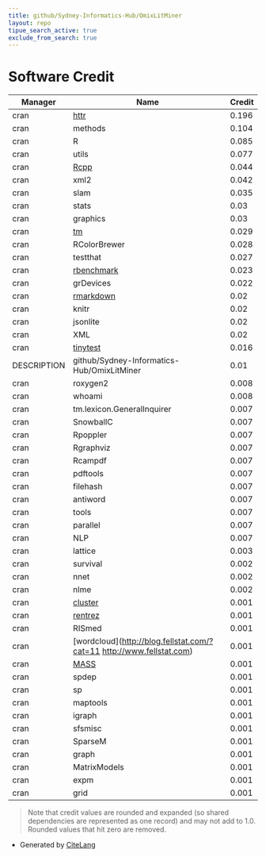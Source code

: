 ```yaml
---
title: github/Sydney-Informatics-Hub/OmixLitMiner
layout: repo
tipue_search_active: true
exclude_from_search: true
---
```

# Software Credit

|Manager|Name|Credit|
|-------|----|------|
|cran|[httr](https://httr.r-lib.org/)|0.196|
|cran|methods|0.104|
|cran|R|0.085|
|cran|utils|0.077|
|cran|[Rcpp](http://www.rcpp.org)|0.044|
|cran|xml2|0.042|
|cran|slam|0.035|
|cran|stats|0.03|
|cran|graphics|0.03|
|cran|[tm](http://tm.r-forge.r-project.org/)|0.029|
|cran|RColorBrewer|0.028|
|cran|testthat|0.027|
|cran|[rbenchmark](http://rbenchmark.googlecode.com)|0.023|
|cran|grDevices|0.022|
|cran|[rmarkdown](https://github.com/rstudio/rmarkdown)|0.02|
|cran|knitr|0.02|
|cran|jsonlite|0.02|
|cran|XML|0.02|
|cran|[tinytest](https://github.com/markvanderloo/tinytest)|0.016|
|DESCRIPTION|github/Sydney-Informatics-Hub/OmixLitMiner|0.01|
|cran|roxygen2|0.008|
|cran|whoami|0.008|
|cran|tm.lexicon.GeneralInquirer|0.007|
|cran|SnowballC|0.007|
|cran|Rpoppler|0.007|
|cran|Rgraphviz|0.007|
|cran|Rcampdf|0.007|
|cran|pdftools|0.007|
|cran|filehash|0.007|
|cran|antiword|0.007|
|cran|tools|0.007|
|cran|parallel|0.007|
|cran|NLP|0.007|
|cran|lattice|0.003|
|cran|survival|0.002|
|cran|nnet|0.002|
|cran|nlme|0.002|
|cran|[cluster](https://svn.r-project.org/R-packages/trunk/cluster/)|0.001|
|cran|[rentrez](http://github.com/ropensci/rentrez)|0.001|
|cran|RISmed|0.001|
|cran|[wordcloud](http://blog.fellstat.com/?cat=11 http://www.fellstat.com)|0.001|
|cran|[MASS](http://www.stats.ox.ac.uk/pub/MASS4/)|0.001|
|cran|spdep|0.001|
|cran|sp|0.001|
|cran|maptools|0.001|
|cran|igraph|0.001|
|cran|sfsmisc|0.001|
|cran|SparseM|0.001|
|cran|graph|0.001|
|cran|MatrixModels|0.001|
|cran|expm|0.001|
|cran|grid|0.001|


> Note that credit values are rounded and expanded (so shared dependencies are represented as one record) and may not add to 1.0. Rounded values that hit zero are removed.


- Generated by [CiteLang](https://github.com/vsoch/citelang)
